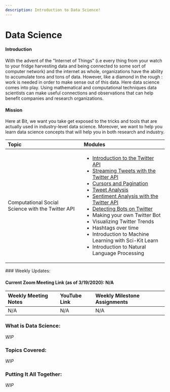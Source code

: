 ```yaml
---
description: Introduction to Data Science!
---
```


# Data Science

#### Introduction

With the advent of the "Internet of Things" \(i.e every thing from your watch to your fridge harvesting data and being connected to some sort of computer network\) and the internet as whole, organizations have the ability to accumulate tons and tons of data. However, like a diamond in the rough : work is needed in order to make sense out of this data. Here data science comes into play. Using mathematical and computational techniques data scientists can make useful connections and observations that can help benefit companies and research organizations.

#### Mission

 Here at Bit, we want you take get exposed to the tricks and tools that are actually used in industry-level data science. Moreover, we want to help you learn data science concepts that will help you in both research and industry.

<table>
  <thead>
    <tr>
      <th style="text-align:left">Topic</th>
      <th style="text-align:left">Modules</th>
    </tr>
  </thead>
  <tbody>
    <tr>
      <td style="text-align:left">Computational Social Science with the Twitter API</td>
      <td style="text-align:left">
        <ul>
          <li><a href="introduction-to-the-twitter-api.md">Introduction to the Twitter API</a>
          </li>
          <li><a href="streaming-with-the-twitter-api.md">Streaming Tweets with the Twitter API</a>
          </li>
          <li><a href="cursors-and-pagination.md">Cursors and Pagination</a>
          </li>
          <li><a href="tweet-analysis.md">Tweet Analysis</a>
          </li>
          <li><a href="sentiment-analysis-with-the-twitter-api.md">Sentiment Analysis with the Twitter API</a>
          </li>
          <li><a href="detecting-bots-on-twitter.md">Detecting Bots on Twitter</a>
          </li>
          <li>Making your own Twitter Bot</li>
          <li>Visualizing Twitter Trends</li>
          <li>Hashtags over time</li>
          <li>Introduction to Machine Learning with Sci-Kit Learn</li>
          <li>Introduction to Natural Language Processing</li>
        </ul>
      </td>
    </tr>
  </tbody>
</table>### Weekly Updates:

#### Current Zoom Meeting Link \(as of 3/19/2020\): N/A

| Weekly Meeting Notes | YouTube Link | Weekly Milestone Assignments |
| :--- | :--- | :--- |
| N/A | N/A | N/A |

### What is Data Science:

_WIP_

### Topics Covered:

_WIP_

### Putting It All Together:

_WIP_

